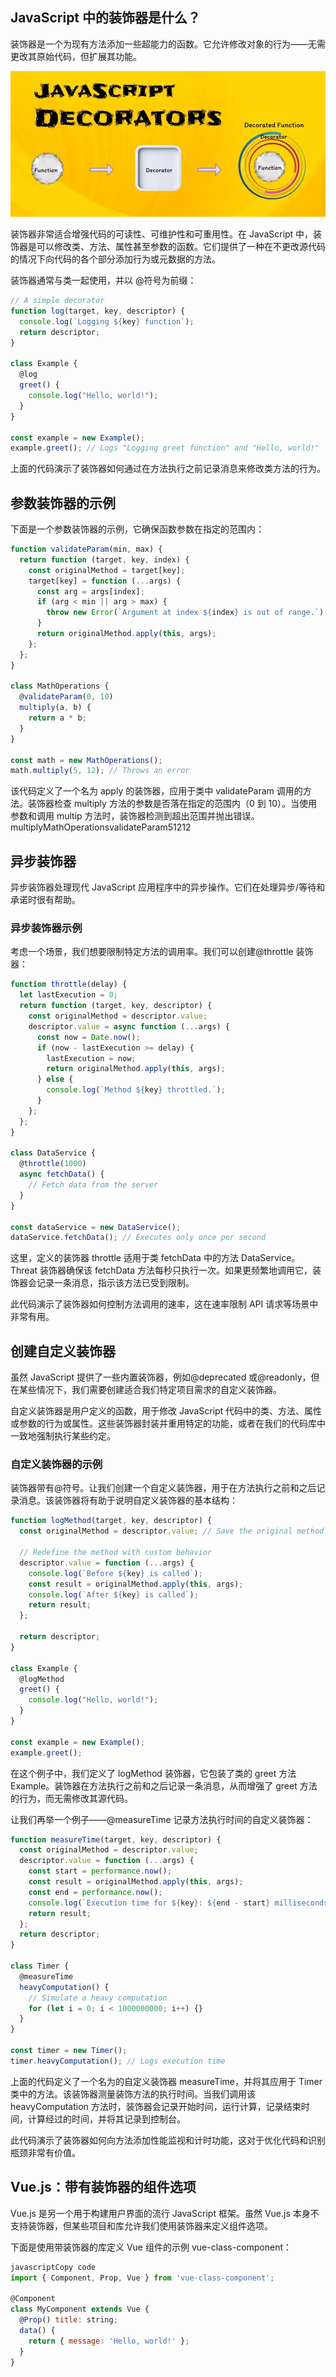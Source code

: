 ## JavaScript 中的装饰器是什么？

装饰器是一个为现有方法添加一些超能力的函数。它允许修改对象的行为——无需更改其原始代码，但扩展其功能。

![alt text](image-30.png)

装饰器非常适合增强代码的可读性、可维护性和可重用性。在 JavaScript 中，装饰器是可以修改类、方法、属性甚至参数的函数。它们提供了一种在不更改源代码的情况下向代码的各个部分添加行为或元数据的方法。

装饰器通常与类一起使用，并以 @符号为前缀：

```js
// A simple decorator
function log(target, key, descriptor) {
  console.log(`Logging ${key} function`);
  return descriptor;
}

class Example {
  @log
  greet() {
    console.log("Hello, world!");
  }
}

const example = new Example();
example.greet(); // Logs "Logging greet function" and "Hello, world!"
```

上面的代码演示了装饰器如何通过在方法执行之前记录消息来修改类方法的行为。

## 参数装饰器的示例

下面是一个参数装饰器的示例，它确保函数参数在指定的范围内：

```js
function validateParam(min, max) {
  return function (target, key, index) {
    const originalMethod = target[key];
    target[key] = function (...args) {
      const arg = args[index];
      if (arg < min || arg > max) {
        throw new Error(`Argument at index ${index} is out of range.`);
      }
      return originalMethod.apply(this, args);
    };
  };
}

class MathOperations {
  @validateParam(0, 10)
  multiply(a, b) {
    return a * b;
  }
}

const math = new MathOperations();
math.multiply(5, 12); // Throws an error
```

该代码定义了一个名为 apply 的装饰器，应用于类中 validateParam 调用的方法。装饰器检查 multiply 方法的参数是否落在指定的范围内（0 到 10）。当使用参数和调用 multip 方法时，装饰器检测到超出范围并抛出错误。multiplyMathOperationsvalidateParam51212

## 异步装饰器

异步装饰器处理现代 JavaScript 应用程序中的异步操作。它们在处理异步/等待和承诺时很有帮助。

### 异步装饰器示例

考虑一个场景，我们想要限制特定方法的调用率。我们可以创建@throttle 装饰器：

```js
function throttle(delay) {
  let lastExecution = 0;
  return function (target, key, descriptor) {
    const originalMethod = descriptor.value;
    descriptor.value = async function (...args) {
      const now = Date.now();
      if (now - lastExecution >= delay) {
        lastExecution = now;
        return originalMethod.apply(this, args);
      } else {
        console.log(`Method ${key} throttled.`);
      }
    };
  };
}

class DataService {
  @throttle(1000)
  async fetchData() {
    // Fetch data from the server
  }
}

const dataService = new DataService();
dataService.fetchData(); // Executes only once per second
```

这里，定义的装饰器 throttle 适用于类 fetchData 中的方法 DataService。 Threat 装饰器确保该 fetchData 方法每秒只执行一次。如果更频繁地调用它，装饰器会记录一条消息，指示该方法已受到限制。

此代码演示了装饰器如何控制方法调用的速率，这在速率限制 API 请求等场景中非常有用。

## 创建自定义装饰器

虽然 JavaScript 提供了一些内置装饰器，例如@deprecated 或@readonly，但在某些情况下，我们需要创建适合我们特定项目需求的自定义装饰器。

自定义装饰器是用户定义的函数，用于修改 JavaScript 代码中的类、方法、属性或参数的行为或属性。这些装饰器封装并重用特定的功能，或者在我们的代码库中一致地强制执行某些约定。

### 自定义装饰器的示例

装饰器带有@符号。让我们创建一个自定义装饰器，用于在方法执行之前和之后记录消息。该装饰器将有助于说明自定义装饰器的基本结构：

```js
function logMethod(target, key, descriptor) {
  const originalMethod = descriptor.value; // Save the original method

  // Redefine the method with custom behavior
  descriptor.value = function (...args) {
    console.log(`Before ${key} is called`);
    const result = originalMethod.apply(this, args);
    console.log(`After ${key} is called`);
    return result;
  };

  return descriptor;
}

class Example {
  @logMethod
  greet() {
    console.log("Hello, world!");
  }
}

const example = new Example();
example.greet();
```

在这个例子中，我们定义了 logMethod 装饰器，它包装了类的 greet 方法 Example。装饰器在方法执行之前和之后记录一条消息，从而增强了 greet 方法的行为，而无需修改其源代码。

让我们再举一个例子——@measureTime 记录方法执行时间的自定义装饰器：

```js
function measureTime(target, key, descriptor) {
  const originalMethod = descriptor.value;
  descriptor.value = function (...args) {
    const start = performance.now();
    const result = originalMethod.apply(this, args);
    const end = performance.now();
    console.log(`Execution time for ${key}: ${end - start} milliseconds`);
    return result;
  };
  return descriptor;
}

class Timer {
  @measureTime
  heavyComputation() {
    // Simulate a heavy computation
    for (let i = 0; i < 1000000000; i++) {}
  }
}

const timer = new Timer();
timer.heavyComputation(); // Logs execution time
```

上面的代码定义了一个名为的自定义装饰器 measureTime，并将其应用于 Timer 类中的方法。该装饰器测量装饰方法的执行时间。当我们调用该 heavyComputation 方法时，装饰器会记录开始时间，运行计算，记录结束时间，计算经过的时间，并将其记录到控制台。

此代码演示了装饰器如何向方法添加性能监视和计时功能，这对于优化代码和识别瓶颈非常有价值。

## Vue.js：带有装饰器的组件选项

Vue.js 是另一个用于构建用户界面的流行 JavaScript 框架。虽然 Vue.js 本身不支持装饰器，但某些项目和库允许我们使用装饰器来定义组件选项。

下面是使用带装饰器的库定义 Vue 组件的示例 vue-class-component：

```js
javascriptCopy code
import { Component, Prop, Vue } from 'vue-class-component';

@Component
class MyComponent extends Vue {
  @Prop() title: string;
  data() {
    return { message: 'Hello, world!' };
  }
}
```
